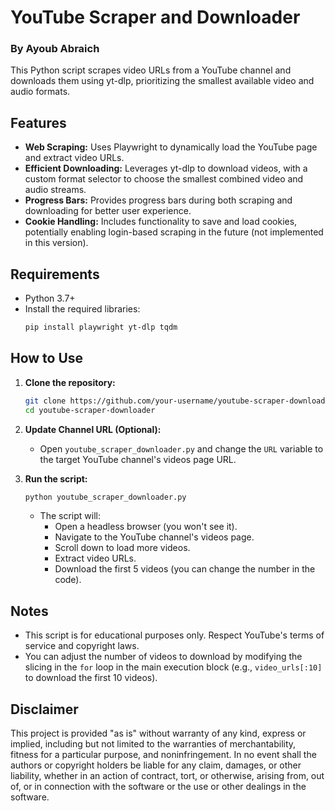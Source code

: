 # YouTube Scraper and Downloader
### By Ayoub Abraich
This Python script scrapes video URLs from a YouTube channel and downloads them using yt-dlp, prioritizing the smallest available video and audio formats.

## Features

- **Web Scraping:** Uses Playwright to dynamically load the YouTube page and extract video URLs.
- **Efficient Downloading:** Leverages yt-dlp to download videos, with a custom format selector to choose the smallest combined video and audio streams.
- **Progress Bars:** Provides progress bars during both scraping and downloading for better user experience.
- **Cookie Handling:** Includes functionality to save and load cookies, potentially enabling login-based scraping in the future (not implemented in this version).

## Requirements

- Python 3.7+
- Install the required libraries:
  ```bash
  pip install playwright yt-dlp tqdm
  ```

## How to Use

1. **Clone the repository:**
   ```bash
   git clone https://github.com/your-username/youtube-scraper-downloader.git
   cd youtube-scraper-downloader
   ```

2. **Update Channel URL (Optional):**
   - Open `youtube_scraper_downloader.py` and change the `URL` variable to the target YouTube channel's videos page URL.

3. **Run the script:**
   ```bash
   python youtube_scraper_downloader.py
   ```

   - The script will:
     - Open a headless browser (you won't see it).
     - Navigate to the YouTube channel's videos page.
     - Scroll down to load more videos.
     - Extract video URLs.
     - Download the first 5 videos (you can change the number in the code).

## Notes

- This script is for educational purposes only. Respect YouTube's terms of service and copyright laws. 
- You can adjust the number of videos to download by modifying the slicing in the `for` loop in the main execution block (e.g., `video_urls[:10]` to download the first 10 videos).

## Disclaimer

This project is provided "as is" without warranty of any kind, express or implied, including but not limited to the warranties of merchantability, fitness for a particular purpose, and noninfringement. In no event shall the authors or copyright holders be liable for any claim, damages, or other liability, whether in an action of contract, tort, or otherwise, arising from, out of, or in connection with the software or the use or other dealings in the software.
